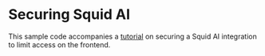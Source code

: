 # Securing Squid AI

This sample code accompanies a [tutorial](https://docs.squid.cloud/docs/tutorials/squid-facts-2) on securing a Squid AI integration to limit access on the frontend.

